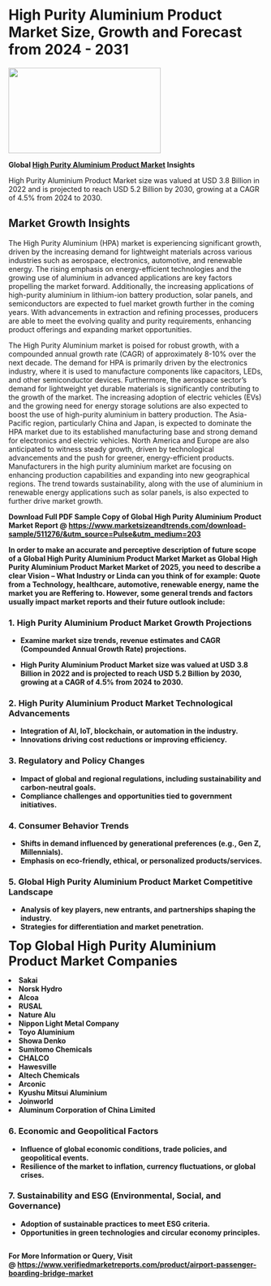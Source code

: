 <H1>High Purity Aluminium Product Market Size, Growth and Forecast from 2024 - 2031</H1><img class="aligncenter size-medium wp-image-584254" src="https://thirdeyenews.in/wp-content/uploads/2024/09/Global-Market-Research-300x168.jpeg" alt="" width="300" height="168" /><p><strong>Global&nbsp;<a href="https://www.marketsizeandtrends.com/download-sample/511276/&amp;utm_source=Pulse&amp;utm_medium=203">High Purity Aluminium Product Market</a> Insights</strong></p><p>High Purity Aluminium Product Market size was valued at USD 3.8 Billion in 2022 and is projected to reach USD 5.2 Billion by 2030, growing at a CAGR of 4.5% from 2024 to 2030.</p><p><h2>Market Growth Insights</h2> <p>The High Purity Aluminium (HPA) market is experiencing significant growth, driven by the increasing demand for lightweight materials across various industries such as aerospace, electronics, automotive, and renewable energy. The rising emphasis on energy-efficient technologies and the growing use of aluminium in advanced applications are key factors propelling the market forward. Additionally, the increasing applications of high-purity aluminium in lithium-ion battery production, solar panels, and semiconductors are expected to fuel market growth further in the coming years. With advancements in extraction and refining processes, producers are able to meet the evolving quality and purity requirements, enhancing product offerings and expanding market opportunities.</p> <p><strong></strong></p> <p>The High Purity Aluminium market is poised for robust growth, with a compounded annual growth rate (CAGR) of approximately 8-10% over the next decade. The demand for HPA is primarily driven by the electronics industry, where it is used to manufacture components like capacitors, LEDs, and other semiconductor devices. Furthermore, the aerospace sector’s demand for lightweight yet durable materials is significantly contributing to the growth of the market. The increasing adoption of electric vehicles (EVs) and the growing need for energy storage solutions are also expected to boost the use of high-purity aluminium in battery production. The Asia-Pacific region, particularly China and Japan, is expected to dominate the HPA market due to its established manufacturing base and strong demand for electronics and electric vehicles. North America and Europe are also anticipated to witness steady growth, driven by technological advancements and the push for greener, energy-efficient products. Manufacturers in the high purity aluminium market are focusing on enhancing production capabilities and expanding into new geographical regions. The trend towards sustainability, along with the use of aluminium in renewable energy applications such as solar panels, is also expected to further drive market growth. <p><strong></p><p><span class=""><strong>Download Full PDF Sample Copy of Global High Purity Aluminium Product Market Report</strong> @ <a href="https://www.marketsizeandtrends.com/download-sample/511276/&amp;utm_source=Pulse&amp;utm_medium=203" target="_blank">https://www.marketsizeandtrends.com/download-sample/511276/&amp;utm_source=Pulse&amp;utm_medium=203</a></span></p><p>In order to make an accurate and perceptive description of future scope of a Global&nbsp;High Purity Aluminium Product Market Market as Global&nbsp;High Purity Aluminium Product Market Market of 2025, you need to describe a clear Vision &ndash; What Industry or Linda can you think of for example: Quote from a Technology, healthcare, automotive, renewable energy, name the market you are Reffering to. However, some general trends and factors usually impact market reports and their future outlook include:</p><h3>1.&nbsp;<strong>High Purity Aluminium Product Market Growth Projections</strong></h3><ul><li>Examine market size trends, revenue estimates and CAGR (Compounded Annual Growth Rate) projections.</li><li><p>High Purity Aluminium Product Market size was valued at USD 3.8 Billion in 2022 and is projected to reach USD 5.2 Billion by 2030, growing at a CAGR of 4.5% from 2024 to 2030.</p></li></ul><h3>2.&nbsp;<strong>High Purity Aluminium Product Market Technological Advancements</strong></h3><ul><li>Integration of AI, IoT, blockchain, or automation in the industry.</li><li>Innovations driving cost reductions or improving efficiency.</li></ul><h3>3.&nbsp;<strong>Regulatory and Policy Changes</strong></h3><ul><li>Impact of global and regional regulations, including sustainability and carbon-neutral goals.</li><li>Compliance challenges and opportunities tied to government initiatives.</li></ul><h3>4.&nbsp;<strong>Consumer Behavior Trends</strong></h3><ul><li>Shifts in demand influenced by generational preferences (e.g., Gen Z, Millennials).</li><li>Emphasis on eco-friendly, ethical, or personalized products/services.</li></ul><h3>5.&nbsp;<strong>Global High Purity Aluminium Product Market Competitive Landscape</strong></h3><ul><li>Analysis of key players, new entrants, and partnerships shaping the industry.</li><li>Strategies for differentiation and market penetration.</li></ul><p data-pm-slice="1 1 []"><span style="color: inherit; font-family: inherit; font-size: 25px;">Top Global High Purity Aluminium Product Market Companies</span></p><div class="" data-test-id=""><p><li>Sakai</li><li> Norsk Hydro</li><li> Alcoa</li><li> RUSAL</li><li> Nature Alu</li><li> Nippon Light Metal Company</li><li> Toyo Aluminium</li><li> Showa Denko</li><li> Sumitomo Chemicals</li><li> CHALCO</li><li> Hawesville</li><li> Altech Chemicals</li><li> Arconic</li><li> Kyushu Mitsui Aluminium</li><li> Joinworld</li><li> Aluminum Corporation of China Limited</li></p></div><h3>6.&nbsp;<strong>Economic and Geopolitical Factors</strong></h3><ul><li>Influence of global economic conditions, trade policies, and geopolitical events.</li><li>Resilience of the market to inflation, currency fluctuations, or global crises.</li></ul><h3>7.&nbsp;<strong>Sustainability and ESG (Environmental, Social, and Governance)</strong></h3><ul><li>Adoption of sustainable practices to meet ESG criteria.</li><li>Opportunities in green technologies and circular economy principles.</li></ul><h2><strong style="font-size: 14px;">For More Information or Query, Visit @&nbsp;</strong><a style="background-color: #ffffff; font-size: 14px;" href="https://www.marketsizeandtrends.com/report/high-purity-aluminium-product-market/" target="_blank">https://www.verifiedmarketreports.com/product/airport-passenger-boarding-bridge-market</a></h2>
